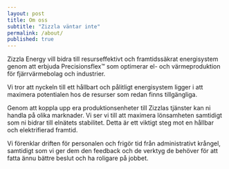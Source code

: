 ```yaml
---
layout: post
title: Om oss
subtitle: "Zizzla väntar inte"
permalink: /about/
published: true
---
```

Zizzla Energy vill bidra till resurseffektivt och framtidssäkrat energisystem genom att erbjuda Precisionsflex™ som optimerar el- och värmeproduktion för
fjärrvärmebolag och industrier.

Vi tror att nyckeln till ett hållbart och pålitligt energisystem ligger i att maximera potentialen hos de resurser som redan finns tillgängliga.

Genom att koppla upp era produktionsenheter till Zizzlas tjänster kan ni handla på olika marknader. Vi ser vi till att maximera lönsamheten samtidigt som ni bidrar till elnätets stabilitet. Detta är ett viktigt steg mot en hållbar och elektrifierad framtid.

Vi förenklar driften för personalen och frigör tid från administrativt krångel, samtidigt som vi ger dem den feedback och de verktyg de behöver för att fatta ännu bättre beslut och ha roligare på jobbet.

